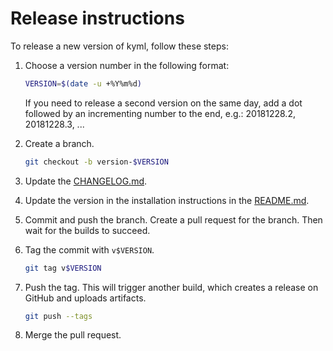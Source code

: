 # Release instructions

To release a new version of kyml, follow these steps:

1. Choose a version number in the following format:

   ```sh
   VERSION=$(date -u +%Y%m%d)
   ```

   If you need to release a second version on the same day, add a dot followed by an incrementing number to the end, e.g.: 20181228.2, 20181228.3, ...

1. Create a branch.

   ```sh
   git checkout -b version-$VERSION
   ```

1. Update the [CHANGELOG.md](../CHANGELOG.md).

1. Update the version in the installation instructions in the [README.md](../README.md).

1. Commit and push the branch. Create a pull request for the branch. Then wait for the builds to succeed.

1. Tag the commit with `v$VERSION`.

   ```sh
   git tag v$VERSION
   ```

1. Push the tag. This will trigger another build, which creates a release on GitHub and uploads artifacts.

   ```sh
   git push --tags
   ```

1. Merge the pull request.
